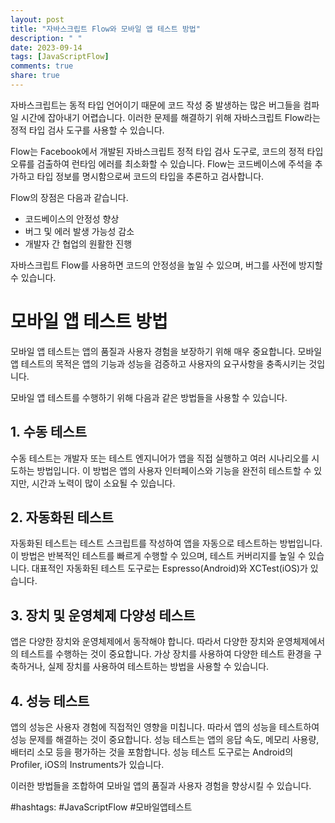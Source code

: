```yaml
---
layout: post
title: "자바스크립트 Flow와 모바일 앱 테스트 방법"
description: " "
date: 2023-09-14
tags: [JavaScriptFlow]
comments: true
share: true
---
```


자바스크립트는 동적 타입 언어이기 때문에 코드 작성 중 발생하는 많은 버그들을 컴파일 시간에 잡아내기 어렵습니다. 이러한 문제를 해결하기 위해 자바스크립트 Flow라는 정적 타입 검사 도구를 사용할 수 있습니다.

Flow는 Facebook에서 개발된 자바스크립트 정적 타입 검사 도구로, 코드의 정적 타입 오류를 검출하여 런타임 에러를 최소화할 수 있습니다. Flow는 코드베이스에 주석을 추가하고 타입 정보를 명시함으로써 코드의 타입을 추론하고 검사합니다.

Flow의 장점은 다음과 같습니다.
- 코드베이스의 안정성 향상
- 버그 및 에러 발생 가능성 감소
- 개발자 간 협업의 원활한 진행

자바스크립트 Flow를 사용하면 코드의 안정성을 높일 수 있으며, 버그를 사전에 방지할 수 있습니다.

# 모바일 앱 테스트 방법

모바일 앱 테스트는 앱의 품질과 사용자 경험을 보장하기 위해 매우 중요합니다. 모바일 앱 테스트의 목적은 앱의 기능과 성능을 검증하고 사용자의 요구사항을 충족시키는 것입니다.

모바일 앱 테스트를 수행하기 위해 다음과 같은 방법들을 사용할 수 있습니다.

## 1. 수동 테스트
수동 테스트는 개발자 또는 테스트 엔지니어가 앱을 직접 실행하고 여러 시나리오를 시도하는 방법입니다. 이 방법은 앱의 사용자 인터페이스와 기능을 완전히 테스트할 수 있지만, 시간과 노력이 많이 소요될 수 있습니다.

## 2. 자동화된 테스트
자동화된 테스트는 테스트 스크립트를 작성하여 앱을 자동으로 테스트하는 방법입니다. 이 방법은 반복적인 테스트를 빠르게 수행할 수 있으며, 테스트 커버리지를 높일 수 있습니다. 대표적인 자동화된 테스트 도구로는 Espresso(Android)와 XCTest(iOS)가 있습니다.

## 3. 장치 및 운영체제 다양성 테스트
앱은 다양한 장치와 운영체제에서 동작해야 합니다. 따라서 다양한 장치와 운영체제에서의 테스트를 수행하는 것이 중요합니다. 가상 장치를 사용하여 다양한 테스트 환경을 구축하거나, 실제 장치를 사용하여 테스트하는 방법을 사용할 수 있습니다.

## 4. 성능 테스트
앱의 성능은 사용자 경험에 직접적인 영향을 미칩니다. 따라서 앱의 성능을 테스트하여 성능 문제를 해결하는 것이 중요합니다. 성능 테스트는 앱의 응답 속도, 메모리 사용량, 배터리 소모 등을 평가하는 것을 포함합니다. 성능 테스트 도구로는 Android의 Profiler, iOS의 Instruments가 있습니다.

이러한 방법들을 조합하여 모바일 앱의 품질과 사용자 경험을 향상시킬 수 있습니다.

#hashtags: #JavaScriptFlow #모바일앱테스트